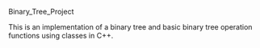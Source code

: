 Binary_Tree_Project

This is an implementation of a binary tree and basic binary tree operation functions using classes in C++.
